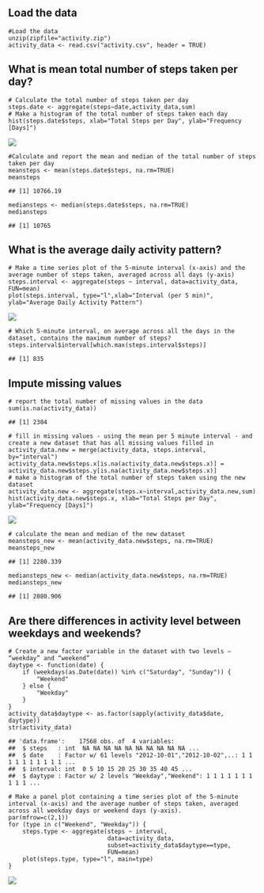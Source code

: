 Load the data
-------------

    #Load the data 
    unzip(zipfile="activity.zip")
    activity_data <- read.csv("activity.csv", header = TRUE)

What is mean total number of steps taken per day?
-------------------------------------------------

    # Calculate the total number of steps taken per day
    steps.date <- aggregate(steps~date,activity_data,sum)
    # Make a histogram of the total number of steps taken each day
    hist(steps.date$steps, xlab="Total Steps per Day", ylab="Frequency [Days]")

![](PA1_template_1_files/figure-markdown_strict/steps-1.png)

    #Calculate and report the mean and median of the total number of steps taken per day
    meansteps <- mean(steps.date$steps, na.rm=TRUE)
    meansteps

    ## [1] 10766.19

    mediansteps <- median(steps.date$steps, na.rm=TRUE)
    mediansteps

    ## [1] 10765

What is the average daily activity pattern?
-------------------------------------------

    # Make a time series plot of the 5-minute interval (x-axis) and the average number of steps taken, averaged across all days (y-axis)
    steps.interval <- aggregate(steps ~ interval, data=activity_data, FUN=mean)
    plot(steps.interval, type="l",xlab="Interval (per 5 min)", ylab="Average Daily Activity Pattern")

![](PA1_template_1_files/figure-markdown_strict/activitypattern-1.png)

    # Which 5-minute interval, on average across all the days in the dataset, contains the maximum number of steps?
    steps.interval$interval[which.max(steps.interval$steps)]

    ## [1] 835

Impute missing values
---------------------

    # report the total number of missing values in the data
    sum(is.na(activity_data))

    ## [1] 2304

    # fill in missing values - using the mean per 5 minute interval - and create a new dataset that has all missing values filled in
    activity_data.new = merge(activity_data, steps.interval, by="interval")
    activity_data.new$steps.x[is.na(activity_data.new$steps.x)] = activity_data.new$steps.y[is.na(activity_data.new$steps.x)]
    # make a histogram of the total number of steps taken using the new dataset
    activity_data.new <- aggregate(steps.x~interval,activity_data.new,sum)
    hist(activity_data.new$steps.x, xlab="Total Steps per Day", ylab="Frequency [Days]")

![](PA1_template_1_files/figure-markdown_strict/missing%20values-1.png)

    # calculate the mean and median of the new dataset
    meansteps_new <- mean(activity_data.new$steps, na.rm=TRUE)
    meansteps_new

    ## [1] 2280.339

    mediansteps_new <- median(activity_data.new$steps, na.rm=TRUE)
    mediansteps_new

    ## [1] 2080.906

Are there differences in activity level between weekdays and weekends?
----------------------------------------------------------------------

    # Create a new factor variable in the dataset with two levels – “weekday” and “weekend” 
    daytype <- function(date) {
        if (weekdays(as.Date(date)) %in% c("Saturday", "Sunday")) {
            "Weekend"
        } else {
            "Weekday"
        }
    }
    activity_data$daytype <- as.factor(sapply(activity_data$date, daytype))
    str(activity_data)

    ## 'data.frame':    17568 obs. of  4 variables:
    ##  $ steps   : int  NA NA NA NA NA NA NA NA NA NA ...
    ##  $ date    : Factor w/ 61 levels "2012-10-01","2012-10-02",..: 1 1 1 1 1 1 1 1 1 1 ...
    ##  $ interval: int  0 5 10 15 20 25 30 35 40 45 ...
    ##  $ daytype : Factor w/ 2 levels "Weekday","Weekend": 1 1 1 1 1 1 1 1 1 1 ...

    # Make a panel plot containing a time series plot of the 5-minute interval (x-axis) and the average number of steps taken, averaged across all weekday days or weekend days (y-axis).
    par(mfrow=c(2,1))
    for (type in c("Weekend", "Weekday")) {
        steps.type <- aggregate(steps ~ interval,
                                data=activity_data,
                                subset=activity_data$daytype==type,
                                FUN=mean)
        plot(steps.type, type="l", main=type)
    }

![](PA1_template_1_files/figure-markdown_strict/weekday/weekend-1.png)
